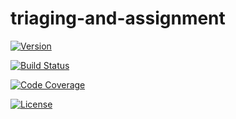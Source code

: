 # triaging-and-assignment

[![Version](https://img.shields.io/badge/version-1.0-blue.svg)](https://github.com/ErArif01/triaging-and-assignment)

[![Build Status](https://img.shields.io/travis/your-username/your-repository/main.svg)](https://travis-ci.org/ErArif01/triaging-and-assignment)

[![Code Coverage](https://img.shields.io/codecov/c/github/your-username/your-repository.svg)](https://codecov.io/gh/ErArif01/triaging-and-assignment)

[![License](https://img.shields.io/badge/license-MIT-green.svg)](https://opensource.org/licenses/MIT)
